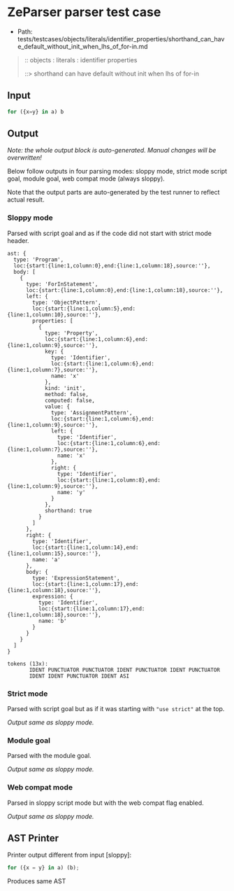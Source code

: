 # ZeParser parser test case

- Path: tests/testcases/objects/literals/identifier_properties/shorthand_can_have_default_without_init_when_lhs_of_for-in.md

> :: objects : literals : identifier properties
>
> ::> shorthand can have default without init when lhs of for-in

## Input

`````js
for ({x=y} in a) b
`````

## Output

_Note: the whole output block is auto-generated. Manual changes will be overwritten!_

Below follow outputs in four parsing modes: sloppy mode, strict mode script goal, module goal, web compat mode (always sloppy).

Note that the output parts are auto-generated by the test runner to reflect actual result.

### Sloppy mode

Parsed with script goal and as if the code did not start with strict mode header.

`````
ast: {
  type: 'Program',
  loc:{start:{line:1,column:0},end:{line:1,column:18},source:''},
  body: [
    {
      type: 'ForInStatement',
      loc:{start:{line:1,column:0},end:{line:1,column:18},source:''},
      left: {
        type: 'ObjectPattern',
        loc:{start:{line:1,column:5},end:{line:1,column:10},source:''},
        properties: [
          {
            type: 'Property',
            loc:{start:{line:1,column:6},end:{line:1,column:9},source:''},
            key: {
              type: 'Identifier',
              loc:{start:{line:1,column:6},end:{line:1,column:7},source:''},
              name: 'x'
            },
            kind: 'init',
            method: false,
            computed: false,
            value: {
              type: 'AssignmentPattern',
              loc:{start:{line:1,column:6},end:{line:1,column:9},source:''},
              left: {
                type: 'Identifier',
                loc:{start:{line:1,column:6},end:{line:1,column:7},source:''},
                name: 'x'
              },
              right: {
                type: 'Identifier',
                loc:{start:{line:1,column:8},end:{line:1,column:9},source:''},
                name: 'y'
              }
            },
            shorthand: true
          }
        ]
      },
      right: {
        type: 'Identifier',
        loc:{start:{line:1,column:14},end:{line:1,column:15},source:''},
        name: 'a'
      },
      body: {
        type: 'ExpressionStatement',
        loc:{start:{line:1,column:17},end:{line:1,column:18},source:''},
        expression: {
          type: 'Identifier',
          loc:{start:{line:1,column:17},end:{line:1,column:18},source:''},
          name: 'b'
        }
      }
    }
  ]
}

tokens (13x):
       IDENT PUNCTUATOR PUNCTUATOR IDENT PUNCTUATOR IDENT PUNCTUATOR
       IDENT IDENT PUNCTUATOR IDENT ASI
`````

### Strict mode

Parsed with script goal but as if it was starting with `"use strict"` at the top.

_Output same as sloppy mode._

### Module goal

Parsed with the module goal.

_Output same as sloppy mode._

### Web compat mode

Parsed in sloppy script mode but with the web compat flag enabled.

_Output same as sloppy mode._

## AST Printer

Printer output different from input [sloppy]:

````js
for ({x = y} in a) (b);
````

Produces same AST
